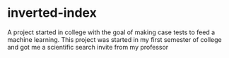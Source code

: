 # inverted-index
A project started in college with the goal of making case tests to feed a machine learning. This project was started in my first semester of college and got me a scientific search invite from my professor
